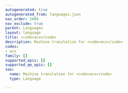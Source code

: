 ```yaml
---
autogenerated: true
autogenerated_from: languages.json
nav_order: 1000
nav_exclude: true
parent: Languages
layout: language
title: <code>acx</code>
description: Machine translation for <code>acx</code>
codes:
- acx
family: []
supported_apis: []
supported_qe_apis: []
seo:
  name: Machine translation for <code>acx</code>
  type: Language

---
```


